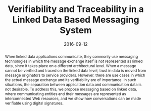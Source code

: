 ---
abstract: When linked data applications communicate, they commonly use messaging technologies
  in which the message exchange itself is not represented as linked data, since it
  takes place on a different architectural level. When a message cannot be verified
  and traced on the linked data level, trust in data is moved from message originators
  to service providers. However, there are use cases in which the actual message exchange
  and its verifiability are of importance. In such situations, the separation between
  application data and communication data is not desirable. To address this, we propose
  messaging based on linked data, where communicating entities and their messages
  are represented as interconnected Web resources, and we show how conversations can
  be made verifiable using digital signatures.
authors:
- Florian Kleedorfer
- Yana Panchenko
- Christina Maria Busch
- Christian Huemer
date: '2016-09-12'
featured: false
links:
- name: Publik
  url: https://publik.tuwien.ac.at/showentry.php?ID=266979&lang=2
publication_types:
- '1'
publishDate: '2016-09-12'
specifics: 'Vortrag: 12th International Conference on Semantic Systems (SEMANTICS
  2016), Leipzig; 12.09.2016 - 15.09.2016; in: "Proceedings of the 12th International
  Conference on Semantic Systems, SEMANTICS 2016", ACM, (2016), ISBN: 978-1-4503-4752-5;
  S. 97 - 100.'
title: Verifiability and Traceability in a Linked Data Based Messaging System
url_pdf: http://publik.tuwien.ac.at/files/publik_266979.pdf
---